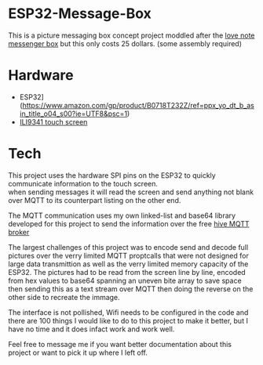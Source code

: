 # ESP32-Message-Box
This is a picture messaging box concept project moddled after the [love note messenger box](https://en.lovebox.love/?gclid=Cj0KCQjw8p2MBhCiARIsADDUFVG-ykPWN5HD-qCWSHGmrksrYyajCpcGDbMe8eBeEUYvFspvNea1L3AaAqYOEALw_wcB) but this only costs 25 dollars. (some assembly required)  

# Hardware
- ESP32](https://www.amazon.com/gp/product/B0718T232Z/ref=ppx_yo_dt_b_asin_title_o04_s00?ie=UTF8&psc=1)  
- [ILI9341 touch screen](https://www.amazon.com/gp/product/B087C3PP9G/ref=ppx_yo_dt_b_asin_title_o04_s00?ie=UTF8&psc=1)  

# Tech
This project uses the hardware SPI pins on the ESP32 to quickly communicate information to the touch screen.  
when sending messages it will read the screen and send anything not blank over MQTT to its counterpart listing on the other end.  

The MQTT communication uses my own linked-list and base64 library developed for this project to send the information over the free [hive MQTT broker](https://www.hivemq.com/public-mqtt-broker/)  

The largest challenges of this project was to encode send and decode full pictures over the verry limited MQTT proptcalls that were not designed for large data transmittion as well as the verry limited memory capacity of the ESP32. The pictures had to be read from the screen line by line, encoded from hex values to base64 spanning an uneven bite array to save space then sending this as a text stream over MQTT then doing the reverse on the other side to recreate the immage.  

The interface is not pollished, Wifi needs to be configured in the code and there are 100 things I would like to do to this project to make it better, but I have no time and it does infact work and work well.  

Feel free to message me if you want better documentation about this project or want to pick it up where I left off. 
